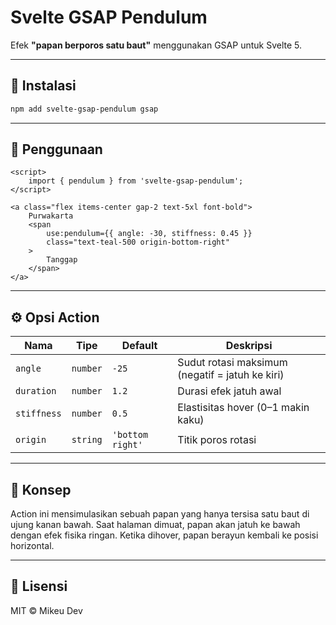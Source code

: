 # Svelte GSAP Pendulum

Efek **"papan berporos satu baut"** menggunakan GSAP untuk Svelte 5.

---

## 🚀 Instalasi

```bash
npm add svelte-gsap-pendulum gsap
```

---

## 🧩 Penggunaan

```svelte
<script>
	import { pendulum } from 'svelte-gsap-pendulum';
</script>

<a class="flex items-center gap-2 text-5xl font-bold">
	Purwakarta
	<span
		use:pendulum={{ angle: -30, stiffness: 0.45 }}
		class="text-teal-500 origin-bottom-right"
	>
		Tanggap
	</span>
</a>
```

---

## ⚙️ Opsi Action

| Nama | Tipe | Default | Deskripsi |
|------|------|----------|------------|
| `angle` | `number` | `-25` | Sudut rotasi maksimum (negatif = jatuh ke kiri) |
| `duration` | `number` | `1.2` | Durasi efek jatuh awal |
| `stiffness` | `number` | `0.5` | Elastisitas hover (0–1 makin kaku) |
| `origin` | `string` | `'bottom right'` | Titik poros rotasi |

---

## 🧠 Konsep

Action ini mensimulasikan sebuah papan yang hanya tersisa satu baut di ujung kanan bawah.
Saat halaman dimuat, papan akan jatuh ke bawah dengan efek fisika ringan.
Ketika dihover, papan berayun kembali ke posisi horizontal.

---

## 📜 Lisensi

MIT © Mikeu Dev
